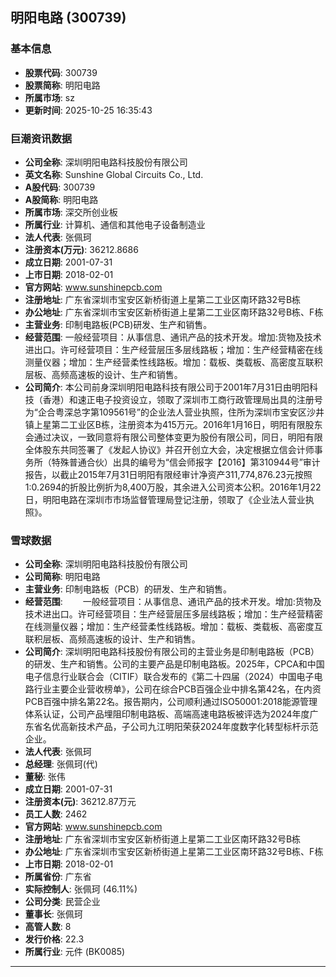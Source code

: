 ## 明阳电路 (300739)

### 基本信息

- **股票代码**: 300739
- **股票简称**: 明阳电路
- **所属市场**: sz
- **更新时间**: 2025-10-25 16:35:43

### 巨潮资讯数据

- **公司全称**: 深圳明阳电路科技股份有限公司
- **英文名称**: Sunshine Global Circuits Co., Ltd.
- **A股代码**: 300739
- **A股简称**: 明阳电路
- **所属市场**: 深交所创业板
- **所属行业**: 计算机、通信和其他电子设备制造业
- **法人代表**: 张佩珂
- **注册资本(万元)**: 36212.8686
- **成立日期**: 2001-07-31
- **上市日期**: 2018-02-01
- **官方网站**: www.sunshinepcb.com
- **注册地址**: 广东省深圳市宝安区新桥街道上星第二工业区南环路32号B栋
- **办公地址**: 广东省深圳市宝安区新桥街道上星第二工业区南环路32号B栋、F栋
- **主营业务**: 印制电路板(PCB)研发、生产和销售。
- **经营范围**: 一般经营项目：从事信息、通讯产品的技术开发。增加:货物及技术进出口。许可经营项目：生产经营层压多层线路板；增加：生产经营精密在线测量仪器；增加：生产经营柔性线路板。增加：载板、类载板、高密度互联积层板、高频高速板的设计、生产和销售。
- **公司简介**: 本公司前身深圳明阳电路科技有限公司于2001年7月31日由明阳科技（香港）和速正电子投资设立，领取了深圳市工商行政管理局出具的注册号为“企合粤深总字第109561号”的企业法人营业执照，住所为深圳市宝安区沙井镇上星第二工业区B栋，注册资本为415万元。2016年1月16日，明阳有限股东会通过决议，一致同意将有限公司整体变更为股份有限公司，同日，明阳有限全体股东共同签署了《发起人协议》并召开创立大会，决定根据立信会计师事务所（特殊普通合伙）出具的编号为“信会师报字【2016】第310944号”审计报告，以截止2015年7月31日明阳有限经审计净资产311,774,876.23元按照1:0.2694的折股比例折为8,400万股，其余进入公司资本公积。2016年1月22日，明阳电路在深圳市市场监督管理局登记注册，领取了《企业法人营业执照》。

### 雪球数据

- **公司全称**: 深圳明阳电路科技股份有限公司
- **公司简称**: 明阳电路
- **主营业务**: 印制电路板（PCB）的研发、生产和销售。
- **经营范围**: 　　一般经营项目：从事信息、通讯产品的技术开发。增加:货物及技术进出口。许可经营项目：生产经营层压多层线路板；增加：生产经营精密在线测量仪器；增加：生产经营柔性线路板。增加：载板、类载板、高密度互联积层板、高频高速板的设计、生产和销售。
- **公司简介**: 深圳明阳电路科技股份有限公司的主营业务是印制电路板（PCB）的研发、生产和销售。公司的主要产品是印制电路板。2025年，CPCA和中国电子信息行业联合会（CITIF）联合发布的《第二十四届（2024）中国电子电路行业主要企业营收榜单》，公司在综合PCB百强企业中排名第42名，在内资PCB百强中排名第22名。报告期内，公司顺利通过ISO50001:2018能源管理体系认证，公司产品埋阻印制电路板、高端高速电路板被评选为2024年度广东省名优高新技术产品，子公司九江明阳荣获2024年度数字化转型标杆示范企业。
- **法人代表**: 张佩珂
- **总经理**: 张佩珂(代)
- **董秘**: 张伟
- **成立日期**: 2001-07-31
- **注册资本(元)**: 36212.87万元
- **员工人数**: 2462
- **官方网站**: www.sunshinepcb.com
- **注册地址**: 广东省深圳市宝安区新桥街道上星第二工业区南环路32号B栋
- **办公地址**: 广东省深圳市宝安区新桥街道上星第二工业区南环路32号B栋、F栋
- **上市日期**: 2018-02-01
- **所属省份**: 广东省
- **实际控制人**: 张佩珂 (46.11%)
- **公司分类**: 民营企业
- **董事长**: 张佩珂
- **高管人数**: 8
- **发行价格**: 22.3
- **所属行业**: 元件 (BK0085)

---